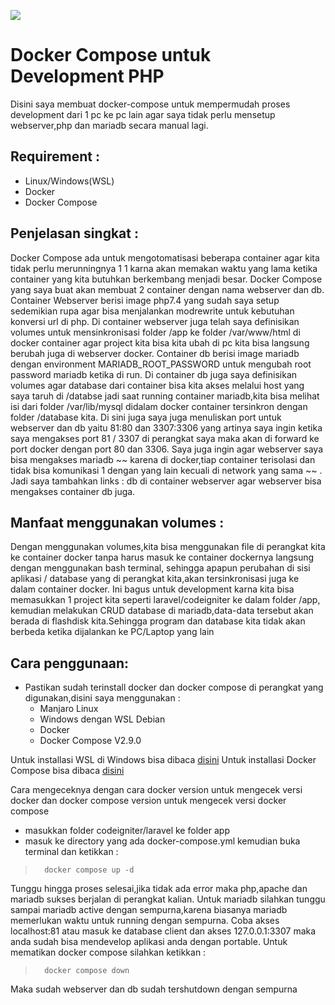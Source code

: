 ![](https://ndik.helloworld.my.id/assets/images/icons8-tree-pastel-96.png) 
# Docker Compose untuk Development PHP

Disini saya membuat docker-compose untuk mempermudah proses development dari 1 pc ke pc lain agar saya tidak perlu mensetup webserver,php dan mariadb secara manual lagi.

## Requirement :
* Linux/Windows(WSL)
* Docker
* Docker Compose

## Penjelasan singkat :

Docker Compose ada untuk mengotomatisasi beberapa container agar kita tidak perlu merunningnya 1 1 karna akan memakan waktu yang lama ketika container yang kita butuhkan berkembang menjadi besar.
Docker Compose yang saya buat akan membuat 2 container dengan nama webserver dan db.
Container Webserver berisi image php7.4 yang sudah saya setup sedemikian rupa agar bisa menjalankan modrewrite untuk kebutuhan konversi url di php.
Di container webserver juga telah saya definisikan volumes untuk mensinkronisasi folder /app ke folder /var/www/html di docker container agar project kita bisa kita ubah di pc kita bisa langsung berubah juga di webserver docker.
Container db berisi image mariadb dengan environment MARIADB_ROOT_PASSWORD untuk mengubah root password mariadb ketika di run.
Di container db juga saya definisikan volumes agar database dari container bisa kita akses melalui host yang saya taruh di /databse jadi saat running container mariadb,kita bisa melihat isi dari folder /var/lib/mysql didalam docker container tersinkron dengan folder /database kita.
Di sini juga saya juga menuliskan port untuk webserver dan db yaitu 81:80 dan 3307:3306 yang artinya saya ingin ketika saya mengakses port 81 / 3307 di perangkat saya maka akan di forward ke port docker dengan port 80 dan 3306.
Saya juga ingin agar webserver saya bisa mengakses mariadb ~~ karena di docker,tiap container terisolasi dan tidak bisa komunikasi 1 dengan yang lain kecuali di network yang sama ~~ . Jadi saya tambahkan links : db di container webserver agar webserver bisa mengakses container db juga.


## Manfaat menggunakan volumes :

Dengan menggunakan volumes,kita bisa menggunakan file di perangkat kita ke container docker tanpa harus masuk ke container dockernya langsung dengan menggunakan bash terminal, sehingga apapun perubahan di sisi aplikasi / database yang di perangkat kita,akan tersinkronisasi juga ke dalam container docker.
Ini bagus untuk development karna kita bisa memasukkan 1 project kita seperti laravel/codeigniter ke dalam folder /app, kemudian melakukan CRUD database di mariadb,data-data tersebut akan berada di flashdisk kita.Sehingga program dan database kita tidak akan berbeda ketika dijalankan ke PC/Laptop yang lain

## Cara penggunaan:

* Pastikan sudah terinstall docker dan docker compose di perangkat yang digunakan,disini saya menggunakan :
	* Manjaro Linux
	* Windows dengan WSL Debian
	* Docker
	* Docker Compose V2.9.0

Untuk installasi WSL di Windows  bisa dibaca [disini](https://docs.microsoft.com/en-us/windows/wsl/install) 
Untuk installasi Docker Compose bisa dibaca [disini](https://docs.docker.com/compose/install/compose-plugin/) 
	
Cara mengeceknya dengan cara docker version untuk mengecek versi docker dan docker compose version untuk mengecek versi docker compose

* masukkan folder codeigniter/laravel ke folder app
* masuk ke directory yang ada docker-compose.yml kemudian buka terminal dan ketikkan :
>		docker compose up -d

Tunggu hingga proses selesai,jika tidak ada error maka php,apache dan mariadb sukses berjalan di perangkat kalian.
Untuk mariadb silahkan tunggu sampai mariadb active dengan sempurna,karena biasanya mariadb memerlukan waktu untuk running dengan sempurna.
Coba akses localhost:81 atau masuk ke database client dan akses 127.0.0.1:3307 maka anda sudah bisa mendevelop aplikasi anda dengan portable.
Untuk mematikan docker compose silahkan ketikkan :
>		docker compose down

Maka sudah webserver dan db sudah tershutdown dengan sempurna